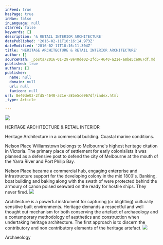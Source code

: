```yaml
---
inFeed: true
hasPage: true
inNav: false
inLanguage: null
starred: false
keywords: []
description: '& RETAIL INTERIOR ARCHITECTURE'
datePublished: '2016-02-11T10:16:14.973Z'
dateModified: '2016-02-11T10:16:11.304Z'
title: 'HERITAGE ARCHITECTURE & RETAIL INTERIOR ARCHITECTURE'
author: []
sourcePath: _posts/2016-01-29-8e40de02-2fd5-4640-a21e-a8be5ce967df.md
published: true
authors: []
publisher:
  name: null
  domain: null
  url: null
  favicon: null
url: 8e40de02-2fd5-4640-a21e-a8be5ce967df/index.html
_type: Article

---
```

![](https://the-grid-user-content.s3-us-west-2.amazonaws.com/cd0b9a46-1afd-4ac2-a2bc-a4e99e1335ae.jpg)

HERITAGE ARCHITECTURE & RETAIL INTERIOR

Heritage Architecture in a commercial building. Coastal marine conditions. 

Nelson Place Williamstown belongs to Melbourne's highest heritage citation in Victoria. The primary place of settlement for early colonialists it was planned as a defensive post to defend the city of Melbourne at the mouth of the Yarra River and Port Philip Bay. 

Nelson Place became a commercial hub, engaging enterprise and infrastructure support for the developing colony in the mid 1800's. Banking, boat building and baking along with the swath of were protected behind the armoury of canon poised seaward on the ready for hostile ships. They never fired. ![](https://the-grid-user-content.s3-us-west-2.amazonaws.com/58430b0e-1fed-4c15-ad0b-7a64025c1b89.jpg)

Architecture is a powerful instrument for capturing (or blighting) culturally sensitive built environments. Heritage demands a respectful and well thought out mechanism for both conserving the artefact of archaeology and a contemporary methodology of aesthetics and construction when undertaking heritage architecture. The first approach is to discern the contributory and non contributory elements of the heritage artefact. ![](https://the-grid-user-content.s3-us-west-2.amazonaws.com/063b4527-ab22-4fc4-b9f5-90d93ac991a9.jpg)

Archaeology
